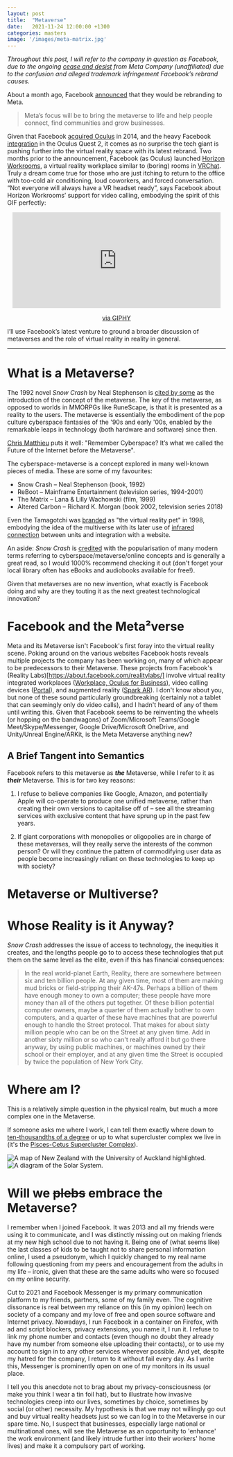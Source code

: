 ```yaml
---
layout: post
title:  "Metaverse"
date:   2021-11-24 12:00:00 +1300
categories: masters
image: '/images/meta-matrix.jpg'
---
```


*Throughout this post, I will refer to the company in question as Facebook, due to the ongoing [cease and desist](https://meta.company/) from Meta Company (unaffiliated) due to the confusion and alleged trademark infringement Facebook’s rebrand causes.*

About a month ago, Facebook [announced](https://about.fb.com/news/2021/10/facebook-company-is-now-meta/) that they would be rebranding to Meta.
> Meta’s focus will be to bring the metaverse to life and help people connect, find communities and grow businesses.

Given that Facebook [acquired Oculus](https://about.facebook.com/company-info/) in 2014, and the heavy Facebook [integration](https://support.oculus.com/articles/accounts/facebook-accounts-on-oculus/index-facebook-accounts-on-oculus/) in the Oculus Quest 2, it comes as no surprise the tech giant is pushing further into the virtual reality space with its latest rebrand. Two months prior to the announcement, Facebook (as Oculus) launched [Horizon Workrooms](https://about.fb.com/news/2021/08/introducing-horizon-workrooms-remote-collaboration-reimagined/), a virtual reality workplace similar to (boring) rooms in [VRChat](https://hello.vrchat.com/). Truly a dream come true for those who are just itching to return to the office with too-cold air conditioning, loud coworkers, and forced conversation. “Not everyone will always have a VR headset ready”, says Facebook about Horizon Workrooms’ support for video calling, embodying the spirit of this GIF perfectly:

<div style="margin-left: auto; margin-right: auto; display: block; text-align: center; width: 100%"><iframe src="https://giphy.com/embed/yJu2jIQZgPubm" width="480" height="221" frameBorder="0" class="giphy-embed" allowFullScreen></iframe><p><a href="https://giphy.com/gifs/lucille-bluth-banana-oblivious-yJu2jIQZgPubm">via GIPHY</a></p></div>

<p>I’ll use Facebook’s latest venture to ground a broader discussion of metaverses and the role of virtual reality in reality in general.</p>

---

# What is a Metaverse?
The 1992 novel *Snow Crash* by Neal Stephenson is [cited by some](https://heinonline.org/HOL/P?h=hein.journals/nyls49&i=93) as the introduction of the concept of the metaverse. The key of the metaverse, as opposed to worlds in MMORPGs like RuneScape, is that it is presented as a reality to the users. The metaverse is essentially the embodiment of the pop culture cyberspace fantasies of the '90s and early '00s, enabled by the remarkable leaps in technology (both hardware and software) since then.

[Chris Matthieu](https://medium.com/metaverses/remember-cyberspace-its-what-we-called-the-future-of-the-internet-before-the-metaverse-9be03a83122e) puts it well: "Remember Cyberspace? It’s what we called the Future of the Internet before the Metaverse".

The cyberspace-metaverse is a concept explored in many well-known pieces of media. These are some of my favourites:

* Snow Crash – Neal Stephenson (book, 1992)
* ReBoot – Mainframe Entertainment (television series, 1994-2001)
* The Matrix – Lana & Lilly Wachowski (film, 1999)
* Altered Carbon – Richard K. Morgan (book 2002, television series 2018)

Even the Tamagotchi was [branded](https://web.archive.org/web/19980709195449/http://www.bandai.com/pressroom/98tama.html) as "the virtual reality pet" in 1998, embodying the idea of the multiverse with its later use of [infrared connection](https://web.archive.org/web/20040703145011/http://tamagotchi.com/news/news.cfm?wn_id=71) between units and integration with a website.

An aside: *Snow Crash* is [credited](https://doi.org/10.1016/j.ijhcs.2003.12.014) with the popularisation of many modern terms referring to cyberspace/metaverse/online concepts and is generally a great read, so I would 1000% recommend checking it out (don't forget your local library often has eBooks and audiobooks available for free!).

Given that metaverses are no new invention, what exactly is Facebook doing and why are they touting it as the next greatest technological innovation?

# Facebook and the Meta&#xB2;verse

Meta and its Metaverse isn't Facebook's first foray into the virtual reality scene. Poking around on the various websites Facebook hosts reveals multiple projects the company has been working on, many of which appear to be predecessors to their Metaverse. These projects from Facebook's (Reality Labs)[https://about.facebook.com/realitylabs/] involve virtual reality integrated workplaces ([Workplace, Oculus for Business](https://tech.fb.com/the-future-of-work-and-the-next-computing-platform/)), video calling devices ([Portal](https://portal.facebook.com/nz/)), and augmented reality ([Spark AR](https://sparkar.facebook.com/ar-studio/)). I don't know about you, but none of these sound particularly groundbreaking (certainly not a tablet that can seemingly only do video calls), and I hadn't heard of any of them until writing this. Given that Facebook seems to be reinventing the wheels (or hopping on the bandwagons) of Zoom/Microsoft Teams/Google Meet/Skype/Messenger, Google Drive/Microsoft OneDrive, and Unity/Unreal Engine/ARKit, is the Meta Metaverse anything new?

## A Brief Tangent into Semantics

Facebook refers to this metaverse as ***the*** Metaverse, while I refer to it as ***their*** Metaverse. This is for two key reasons:

1. I refuse to believe companies like Google, Amazon, and potentially Apple will co-operate to produce one unified metaverse, rather than creating their own versions to capitalise off of – see all the streaming services with exclusive content that have sprung up in the past few years.

1. If giant corporations with monopolies or oligopolies are in charge of these metaverses, will they really serve the interests of the common person? Or will they continue the pattern of commodifying user data as people become increasingly reliant on these technologies to keep up with society?

# Metaverse or Multiverse?

# Whose Reality is it Anyway?

*Snow Crash* addresses the issue of access to technology, the inequities it creates, and the lengths people go to to access these technologies that put them on the same level as the elite, even if this has financial consequences:
> In the real world-planet Earth, Reality, there are somewhere between six and ten billion people.  At any given time, most of them are making mud bricks or field-stripping their AK-47s.  Perhaps a billion of them have enough money to own a computer; these people have more money than all of the others put together.  Of these billion potential computer owners, maybe a quarter of them actually bother to own computers, and a quarter of these have machines that are powerful enough to handle the Street protocol.  That makes for about sixty million people who can be on the Street at any given time.  Add in another sixty million or so who can't really afford it but go there anyway, by using public machines, or machines owned by their school or their employer, and at any given time the Street is occupied by twice the population of New York City.

# Where am I?

This is a relatively simple question in the physical realm, but much a more complex one in the Metaverse.

If someone asks me where I work, I can tell them exactly where down to [ten-thousandths of a degree](https://xkcd.com/2170/) or up to what supercluster complex we live in (it's the [Pisces-Cetus Supercluster Complex](https://articles.adsabs.harvard.edu/pdf/1986ApJ...303...25T)).

<img src="/images/uoa-nz.jpg" alt="A map of New Zealand with the University of Auckland highlighted."><img src="/images/earth-location.jpg" alt="A diagram of the Solar System.">

# Will we ~~plebs~~ embrace the Metaverse?

I remember when I joined Facebook. It was 2013 and all my friends were using it to communicate, and I was distinctly missing out on making friends at my new high school due to not having it. Being one of (what seems like) the last classes of kids to be taught not to share personal information online, I used a pseudonym, which I quickly changed to my real name following questioning from my peers and encouragement from the adults in my life – ironic, given that these are the same adults who were so focused on my online security.

Cut to 2021 and Facebook Messenger is my primary communication platform to my friends, partners, some of my family even. The cognitive dissonance is real between my reliance on this (in my opinion) leech on society of a company and my love of free and open source software and Internet privacy. Nowadays, I run Facebook in a container on Firefox, with ad and script blockers, privacy extensions, you name it, I run it. I refuse to link my phone number and contacts (even though no doubt they already have my number from someone else uploading their contacts), or to use my account to sign in to any other services wherever possible. And yet, despite my hatred for the company, I return to it without fail every day. As I write this, Messenger is prominently open on one of my monitors in its usual place.

I tell you this anecdote not to brag about my privacy-consciousness (or make you think I wear a tin foil hat), but to illustrate how invasive technologies creep into our lives, sometimes by choice, sometimes by social (or other) necessity. My hypothesis is that we may not willingly go out and buy virtual reality headsets just so we can log in to the Metaverse in our spare time. No, I suspect that businesses, especially large national or multinational ones, will see the Metaverse as an opportunity to 'enhance' the work environment (and likely intrude further into their workers' home lives) and make it a compulsory part of working.
